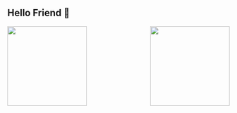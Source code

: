 ## Hello Friend 🤖 ##

<div>
  <img height="180em" src="https://github-readme-stats.vercel.app/api?username=pedrohilan&show_icons=true&theme=dark" />
  <img height="180em" align="right" src="https://github-readme-stats.vercel.app/api/top-langs/?username=pedrohilan&layout=compact&langs_count=16&theme=dark" />
</div>

<!--
**pedrohilan/pedrohilan** is a ✨ _special_ ✨ repository because its `README.md` (this file) appears on your GitHub profile.

Here are some ideas to get you started:

- 🔭 I’m currently working on ...
- 🌱 I’m currently learning ...
- 👯 I’m looking to collaborate on ...
- 🤔 I’m looking for help with ...
- 💬 Ask me about ...
- 📫 How to reach me: ...
- 😄 Pronouns: ...
- ⚡ Fun fact: ...
-->
